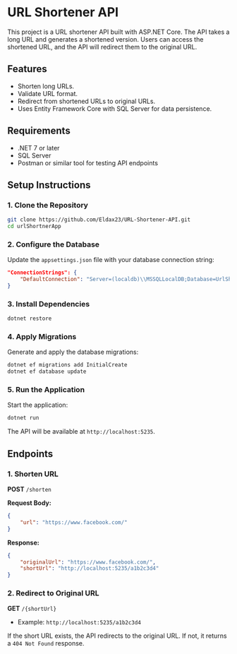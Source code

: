 # URL Shortener API

This project is a URL shortener API built with ASP.NET Core. The API takes a long URL and generates a shortened version. Users can access the shortened URL, and the API will redirect them to the original URL.

## Features
- Shorten long URLs.
- Validate URL format.
- Redirect from shortened URLs to original URLs.
- Uses Entity Framework Core with SQL Server for data persistence.

## Requirements
- .NET 7 or later
- SQL Server
- Postman or similar tool for testing API endpoints

## Setup Instructions

### 1. Clone the Repository
```bash
git clone https://github.com/Eldax23/URL-Shortener-API.git
cd urlShortnerApp
```

### 2. Configure the Database
Update the `appsettings.json` file with your database connection string:
```json
"ConnectionStrings": {
    "DefaultConnection": "Server=(localdb)\\MSSQLLocalDB;Database=UrlShortener;Trusted_Connection=True;"
}
```

### 3. Install Dependencies
```bash
dotnet restore
```

### 4. Apply Migrations
Generate and apply the database migrations:
```bash
dotnet ef migrations add InitialCreate
dotnet ef database update
```

### 5. Run the Application
Start the application:
```bash
dotnet run
```
The API will be available at `http://localhost:5235`.

## Endpoints

### 1. Shorten URL
**POST** `/shorten`

**Request Body:**
```json
{
    "url": "https://www.facebook.com/"
}
```

**Response:**
```json
{
    "originalUrl": "https://www.facebook.com/",
    "shortUrl": "http://localhost:5235/a1b2c3d4"
}
```

### 2. Redirect to Original URL
**GET** `/{shortUrl}`

- Example: `http://localhost:5235/a1b2c3d4`

If the short URL exists, the API redirects to the original URL. If not, it returns a `404 Not Found` response.
